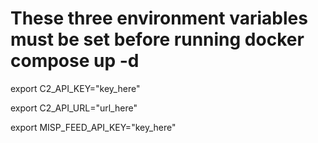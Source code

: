# These three environment variables must be set before running docker compose up -d
export C2_API_KEY="key_here"

export C2_API_URL="url_here"

export MISP_FEED_API_KEY="key_here"

